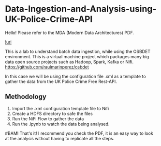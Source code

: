 # Data-Ingestion-and-Analysis-using-UK-Police-Crime-API
Hello! Please refer to the MDA (Modern Data Architectures) PDF.

[!url](https://apicontext.com/wp-content/uploads/2023/02/Square-Policeuk.jpg)

This is a lab to understand batch data ingestion, while using the OSBDET environment. 
This is a virtual machine project which packages many big data open source projects such as Hadoop, Spark, Kafka or Nifi. 
https://github.com/raulmarinperez/osbdet

In this case we will be using the configuration file .xml as a template to gather the data from the UK Police Crime Free Rest-API.

## Methodology
1. Import the .xml configuration template file to Nifi
2. Create a HDFS directory to safe the files
3. Run the NiFi Flow to gather the data
4. Run the .ipynb to watch the data being analysed.

#BAM! That's it! I recommend you check the PDF, it is an easy way to look at the analysis without having to replicate all the steps.
